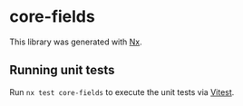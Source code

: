 # core-fields

This library was generated with [Nx](https://nx.dev).

## Running unit tests

Run `nx test core-fields` to execute the unit tests via [Vitest](https://vitest.dev/).
